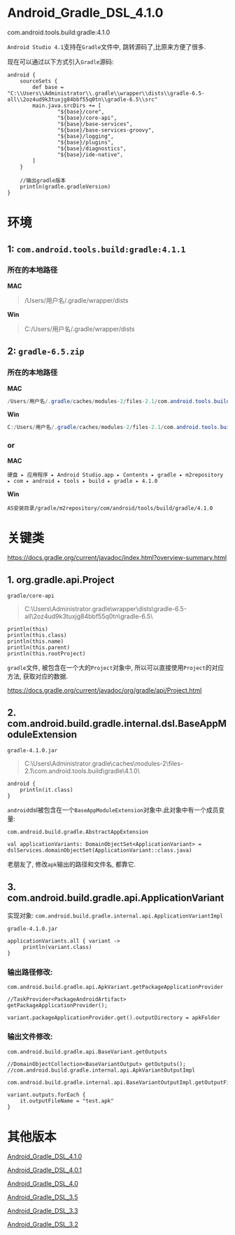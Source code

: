 # Android_Gradle_DSL_4.1.0
com.android.tools.build:gradle:4.1.0

`Android Studio 4.1`支持在`Gradle`文件中, 跳转源码了,比原来方便了很多.

现在可以通过以下方式引入`Gradle`源码:

```
android {
    sourceSets {
        def base = "C:\\Users\\Administrator\\.gradle\\wrapper\\dists\\gradle-6.5-all\\2oz4ud9k3tuxjg84bbf55q0tn\\gradle-6.5\\src"
        main.java.srcDirs += [
                "${base}/core",
                "${base}/core-api",
                "${base}/base-services",
                "${base}/base-services-groovy",
                "${base}/logging",
                "${base}/plugins",
                "${base}/diagnostics",
                "${base}/ide-native",
        ]
    }

    //输出gradle版本
    println(gradle.gradleVersion)
}

```

# 环境

## 1: `com.android.tools.build:gradle:4.1.1`

### 所在的本地路径

**MAC**

> /Users/用户名/.gradle/wrapper/dists

**Win**

> C:/Users/用户名/.gradle/wrapper/dists

## 2: `gradle-6.5.zip`

### 所在的本地路径

**MAC**

```java
/Users/用户名/.gradle/caches/modules-2/files-2.1/com.android.tools.build/gradle
```

**Win**

```java
C:/Users/用户名/.gradle/caches/modules-2/files-2.1/com.android.tools.build/gradle
```

### or

**MAC**

```
‎⁨硬盘⁩ ▸ ⁨应用程序⁩ ▸ ⁨Android Studio.app⁩ ▸ ⁨Contents⁩ ▸ ⁨gradle⁩ ▸ ⁨m2repository⁩ ▸ ⁨com⁩ ▸ ⁨android⁩ ▸ ⁨tools⁩ ▸ ⁨build⁩ ▸ ⁨gradle⁩ ▸ ⁨4.1.0
```

**Win**

```
AS安装目录/⁨gradle⁩/⁨m2repository⁩/⁨com⁩/⁨android⁩/⁨tools⁩/build⁩/gradle⁩/⁨4.1.0
```

# 关键类

https://docs.gradle.org/current/javadoc/index.html?overview-summary.html

## 1. org.gradle.api.Project

`gradle/core-api`

> C:\Users\Administrator\.gradle\wrapper\dists\gradle-6.5-all\2oz4ud9k3tuxjg84bbf55q0tn\gradle-6.5\

```
println(this)
println(this.class)
println(this.name)
println(this.parent)
println(this.rootProject)
```

`gradle`文件, 被包含在一个大的`Project`对象中, 所以可以直接使用`Project`的对应方法, 获取对应的数据.

https://docs.gradle.org/current/javadoc/org/gradle/api/Project.html

## 2. com.android.build.gradle.internal.dsl.BaseAppModuleExtension

`gradle-4.1.0.jar`

> C:\Users\Administrator\.gradle\caches\modules-2\files-2.1\com.android.tools.build\gradle\4.1.0\

```
android {
    println(it.class)
}
```

`android`dsl被包含在一个`BaseAppModuleExtension`对象中.此对象中有一个成员变量:

`com.android.build.gradle.AbstractAppExtension`

```
val applicationVariants: DomainObjectSet<ApplicationVariant> = dslServices.domainObjectSet(ApplicationVariant::class.java)
```

老朋友了, 修改`apk`输出的路径和文件名, 都靠它.

## 3. com.android.build.gradle.api.ApplicationVariant

实现对象: `com.android.build.gradle.internal.api.ApplicationVariantImpl`

`gradle-4.1.0.jar`

```
applicationVariants.all { variant ->
     println(variant.class)
}
```

### 输出路径修改:

```
com.android.build.gradle.api.ApkVariant.getPackageApplicationProvider

//TaskProvider<PackageAndroidArtifact> getPackageApplicationProvider();
```

```
variant.packageApplicationProvider.get().outputDirectory = apkFolder
```

### 输出文件修改:

```
com.android.build.gradle.api.BaseVariant.getOutputs

//DomainObjectCollection<BaseVariantOutput> getOutputs();
//com.android.build.gradle.internal.api.ApkVariantOutputImpl
```

```
com.android.build.gradle.internal.api.BaseVariantOutputImpl.getOutputFileName
```

```
variant.outputs.forEach {
    it.outputFileName = "test.apk"
}
```


# 其他版本

[Android_Gradle_DSL_4.1.0](https://github.com/angcyo/Android_Gradle_DSL_4.1.0)

[Android_Gradle_DSL_4.0.1](https://github.com/angcyo/Android_Gradle_DSL_4.0.1)

[Android_Gradle_DSL_4.0](https://github.com/angcyo/Android_Gradle_DSL_4.0)

[Android_Gradle_DSL_3.5](https://github.com/angcyo/Android_Gradle_DSL_3.5)

[Android_Gradle_DSL_3.3](https://github.com/angcyo/Android_Gradle_DSL_3.3)

[Android_Gradle_DSL_3.2](https://github.com/angcyo/Android_Gradle_DSL_3.2)

